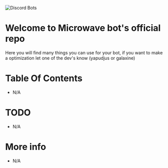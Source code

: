 ![Discord Bots](https://top.gg/api/widget/servers/867964961417203743.svg)
# Welcome to Microwave bot's official repo
Here you will find many things you can use for your bot, if you want to make a optimization let one of the dev's know (yapudjus or galaxine)

# Table Of Contents

- N/A

# TODO

- N/A

# More info

- N/A

